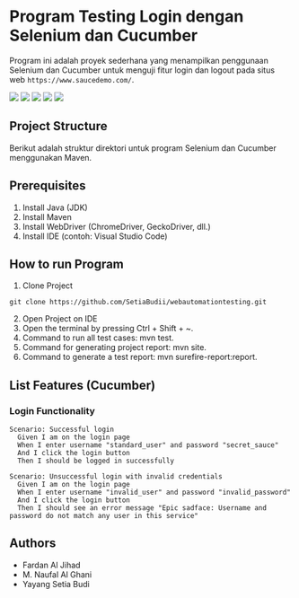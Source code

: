 # Program Testing Login dengan Selenium dan Cucumber

Program ini adalah proyek sederhana yang menampilkan penggunaan Selenium dan Cucumber untuk menguji fitur login dan logout pada situs web `https://www.saucedemo.com/`.

<img src="https://img.shields.io/badge/Java-ED8B00?style=flat&logo=openjdk&logoColor=white"> <img src="https://img.shields.io/badge/-Maven-C71A36?style=flat&logo=apache-maven&logoColor=white"> <img src="https://img.shields.io/badge/-JUnit-25A162?style=flat&logo=junit&logoColor=white"> <img src="https://img.shields.io/badge/-Selenium-43B02A?style=flat&logo=selenium&logoColor=white"> <img src="https://img.shields.io/badge/-Cucumber-23D96C?style=flat&logo=cucumber&logoColor=white">

## Project Structure

Berikut adalah struktur direktori untuk program Selenium dan Cucumber menggunakan Maven.

## Prerequisites
1. Install Java (JDK)
2. Install Maven
3. Install WebDriver (ChromeDriver, GeckoDriver, dll.)
4. Install IDE (contoh: Visual Studio Code)

## How to run Program
1. Clone Project
```shell
git clone https://github.com/SetiaBudii/webautomationtesting.git
```
2. Open Project on IDE
3. Open the terminal by pressing Ctrl + Shift + ~.
4. Command to run all test cases: mvn test.
5. Command for generating project report: mvn site.
6. Command to generate a test report: mvn surefire-report:report.

## List Features (Cucumber)

### Login Functionality

```shell
Scenario: Successful login
  Given I am on the login page
  When I enter username "standard_user" and password "secret_sauce"
  And I click the login button
  Then I should be logged in successfully
```

```shell
Scenario: Unsuccessful login with invalid credentials
  Given I am on the login page
  When I enter username "invalid_user" and password "invalid_password"
  And I click the login button
  Then I should see an error message "Epic sadface: Username and password do not match any user in this service"
```
## Authors
- Fardan Al Jihad
- M. Naufal Al Ghani
- Yayang Setia Budi
